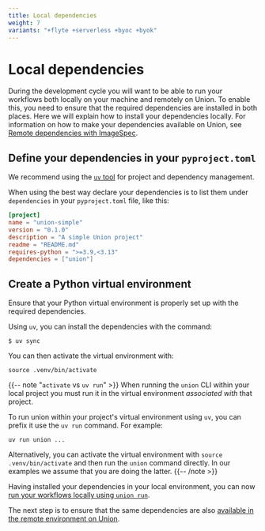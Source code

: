 ```yaml
---
title: Local dependencies
weight: 7
variants: "+flyte +serverless +byoc +byok"
---
```


# Local dependencies

During the development cycle you will want to be able to run your workflows both locally on your machine and remotely on Union.
To enable this, you need to ensure that the required dependencies are installed in both places.
Here we will explain how to install your dependencies locally.
For information on how to make your dependencies available on Union, see [Remote dependencies with ImageSpec](./remote-dependencies-with-image-spec.md).

## Define your dependencies in your `pyproject.toml`

We recommend using the [`uv` tool](https://docs.astral.sh/uv/) for project and dependency management.

When using the best way declare your dependencies is to list them under `dependencies` in your `pyproject.toml` file, like this:

```toml
[project]
name = "union-simple"
version = "0.1.0"
description = "A simple Union project"
readme = "README.md"
requires-python = ">=3.9,<3.13"
dependencies = ["union"]
```

## Create a Python virtual environment

Ensure that your Python virtual environment is properly set up with the required dependencies.

Using `uv`, you can install the dependencies with the command:

```shell
$ uv sync
```

You can then activate the virtual environment with:

```shell
source .venv/bin/activate
```

{{-- note "`activate` vs `uv run`" >}}
When running the `union` CLI within your local project you must run it in the virtual environment _associated with_ that project.

To run union within your project's virtual environment using `uv`, you can prefix it use the `uv run` command. For example:

`uv run union ...`

Alternatively, you can activate the virtual environment with `source .venv/bin/activate` and then run the `union` command directly.
In our examples we assume that you are doing the latter.
{{-- /note >}}

Having installed your dependencies in your local environment, you can now [run your workflows locally using `union run`](./running-your-code.md).

The next step is to ensure that the same dependencies are also [available in the remote environment on Union](./remote-dependencies-with-image-spec.md).

